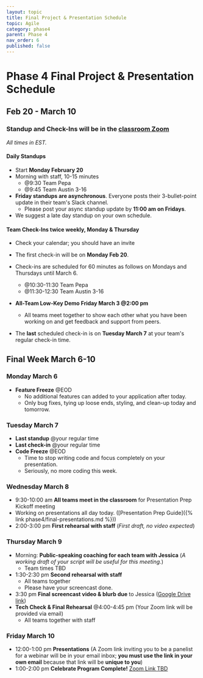 ```yaml
---
layout: topic
title: Final Project & Presentation Schedule
topic: Agile
category: phase4
parent: Phase 4
nav_order: 6
published: false
---
```


# Phase 4 Final Project & Presentation Schedule

## Feb 20 - March 10

### Standup and Check-Ins will be in the [classroom Zoom](https://us02web.zoom.us/j/88017099254?pwd=S0dXVDlNaE1wWU1uTE5mVFFDa0xoZz09)

_All times in EST._

#### Daily Standups

- Start **Monday February 20**
- Morning with staff, 10-15 minutes
  - @9:30 Team Pepa
  - @9:45 Team Austin 3-16
- **Friday standups are asynchronous**. Everyone posts their 3-bullet-point update in their team's Slack channel.
    - Please post your async standup update by **11:00 am on Fridays**.
- We suggest a late day standup on your own schedule.

#### Team Check-Ins twice weekly, Monday & Thursday

- Check your calendar; you should have an invite
- The first check-in will be on **Monday Feb 20**.
- Check-ins are scheduled for 60 minutes as follows on Mondays and Thursdays until March 6.

  - @10:30-11:30 Team Pepa
  - @11:30-12:30 Team Austin 3-16

- **All-Team Low-Key Demo Friday March 3 @2:00 pm**
  - All teams meet together to show each other what you have been working on and get feedback and support from peers.
- The **last** scheduled check-in is on **Tuesday March 7** at your team's regular check-in time.


## Final Week March 6-10

### Monday March 6

- **Feature Freeze** @EOD
    - No additional features can added to your application after today.
    - Only bug fixes, tying up loose ends, styling, and clean-up today and tomorrow.

### Tuesday March 7

- **Last standup** @your regular time
- **Last check-in** @your regular time
- **Code Freeze** @EOD
    - Time to stop writing code and focus completely on your presentation.
    - Seriously, no more coding this week.

### Wednesday March 8

- 9:30-10:00 am **All teams meet in the classroom** for Presentation Prep Kickoff meeting
- Working on presentations all day today. ([Presentation Prep Guide]({% link phase4/final-presentations.md %}))
- 2:00-3:00 pm **First rehearsal with staff** (_First draft, no video expected_)

### Thursday March 9

- Morning: **Public-speaking coaching for each team with Jessica** (_A working draft of your script will be useful for this meeting._)
    - Team times TBD
- 1:30-2:30 pm **Second rehearsal with staff**
    - All teams together
    - Please have your screencast done.
- 3:30 pm **Final screencast video & blurb due** to Jessica ([Google Drive link](https://drive.google.com/drive/folders/17Xro-vfYzNdijfF2JBsUa1edj_P7NDn4?usp=sharing))
- **Tech Check & Final Rehearsal** @4:00-4:45 pm (Your Zoom link will be provided via email)
    - All teams together with staff

### Friday March 10

- 12:00-1:00 pm **Presentations** (A Zoom link inviting you to be a panelist for a webinar will be in your email inbox; **you must use the link in your own email** because that link will be **unique to you**)
- 1:00-2:00 pm **Celebrate Program Complete!** [Zoom Link TBD]()
